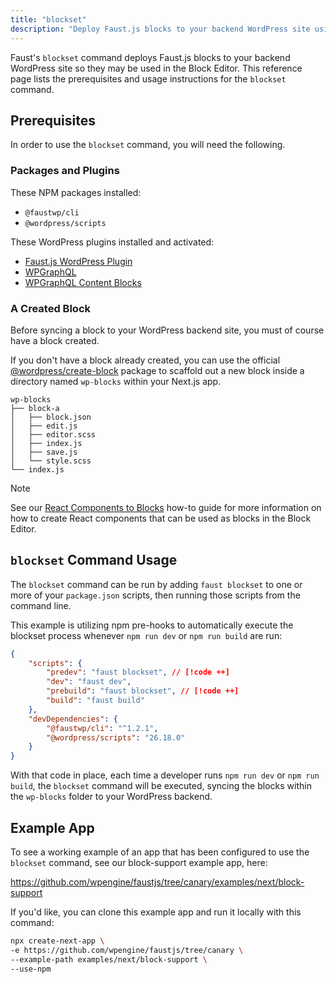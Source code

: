 ```yaml
---
title: "blockset"
description: "Deploy Faust.js blocks to your backend WordPress site using the `blockset` command."
---
```


Faust's `blockset` command deploys Faust.js blocks to your backend WordPress site so they may be used in the Block Editor. This reference page lists the prerequisites and usage instructions for the `blockset` command.

## Prerequisites

In order to use the `blockset` command, you will need the following.

### Packages and Plugins

These NPM packages installed:

- `@faustwp/cli`
- `@wordpress/scripts`

These WordPress plugins installed and activated:

- [Faust.js WordPress Plugin](https://wordpress.org/plugins/faustwp/)
- [WPGraphQL](https://wordpress.org/plugins/wp-graphql/)
- [WPGraphQL Content Blocks](https://github.com/wpengine/wp-graphql-content-blocks)

### A Created Block

Before syncing a block to your WordPress backend site, you must of course have a block created.

If you don't have a block already created, you can use the official [@wordpress/create-block](https://developer.wordpress.org/block-editor/reference-guides/packages/packages-create-block/) package to scaffold out a new block inside a directory named `wp-blocks` within your Next.js app.

```
wp-blocks
├── block-a
│   ├── block.json
│   ├── edit.js
│   ├── editor.scss
│   ├── index.js
│   ├── save.js
│   └── style.scss
└── index.js
```

> [!NOTE]
> See our [React Components to Blocks](/docs/how-to/custom-blocks/) how-to guide for more information on how to create React components that can be used as blocks in the Block Editor.

## `blockset` Command Usage

The `blockset` command can be run by adding `faust blockset` to one or more of your `package.json` scripts, then running those scripts from the command line.

This example is utilizing npm pre-hooks to automatically execute the blockset process whenever `npm run dev` or `npm run build` are run:

```json title="package.json"
{
	"scripts": {
		"predev": "faust blockset", // [!code ++]
		"dev": "faust dev",
		"prebuild": "faust blockset", // [!code ++]
		"build": "faust build"
	},
	"devDependencies": {
		"@faustwp/cli": "^1.2.1",
		"@wordpress/scripts": "26.18.0"
	}
}
```

With that code in place, each time a developer runs `npm run dev` or `npm run build`, the `blockset` command will be executed, syncing the blocks within the `wp-blocks` folder to your WordPress backend.

## Example App

To see a working example of an app that has been configured to use the `blockset` command, see our block-support example app, here:

https://github.com/wpengine/faustjs/tree/canary/examples/next/block-support

If you'd like, you can clone this example app and run it locally with this command:

```bash
npx create-next-app \
-e https://github.com/wpengine/faustjs/tree/canary \
--example-path examples/next/block-support \
--use-npm
```
